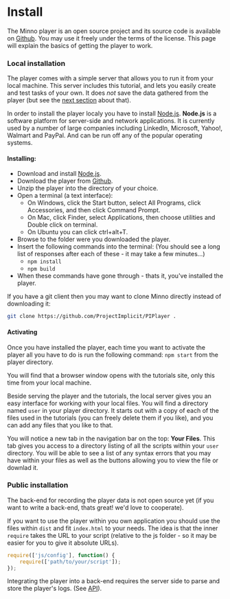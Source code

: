 # Install

The Minno player is an open source project and its source code is available on [Github](https://github.com/ProjectImplicit/PIPlayer). You may use it freely under the terms of the license. This page will explain the basics of getting the player to work.

### Local installation

The player comes with a simple server that allows you to run it from your local machine. This server includes this tutorial, and lets you easily create and test tasks of your own. It does *not* save the data gathered from the player (but see the [next section](#public-installation) about that).

In order to install the player localy you have to install [Node.js](http://nodejs.org/). **Node.js** is a software platform for server-side and network applications. It is currently used by a number of large companies including LinkedIn, Microsoft, Yahoo!, Walmart and PayPal. And can be run off any of the popular operating systems.

#### Installing:
* Download and install [Node.js](http://nodejs.org/).
* Download the player from [Github](https://github.com/ProjectImplicit/PIPlayer/archive/master.zip).
* Unzip the player into the directory of your choice.
* Open a terminal (a text interface):
	* On Windows, click the Start button, select All Programs, click Accessories, and then click Command Prompt.
	* On Mac, click Finder, select Applications, then choose utilities and Double click on terminal.
	* On Ubuntu you can click ctrl+alt+T.
* Browse to the folder were you downloaded the player.
* Insert the following commands into the terminal: (You should see a long list of responses after each of these - it may take a few minutes...)
	* `npm install`
	* `npm build`
* When these commands have gone through - thats it, you've installed the player.

If you have a git client then you may want to clone Minno directly instead of downloading it:

```bash
git clone https://github.com/ProjectImplicit/PIPlayer .
```
#### Activating
Once you have installed the player, each time you want to activate the player all you have to do is run the following command: `npm start` from the player directory.

You will find that a browser window opens with the tutorials site, only this time from your local machine.

Beside serving the player and the tutorials, the local server gives you an easy interface for working with your local files. You will find a directory named `user` in your player directory. It starts out with a copy of each of the files used in the tutorials (you can freely delete them if you like), and you can add any files that you like to that.

You will notice a new tab in the navigation bar on the top: **Your Files**. This tab gives you access to a directory listing of all the scripts within your `user` directory. You will be able to see a list of any syntax errors that you may have within your files as well as the buttons allowing you to view the file or downlad it.

### Public installation

The back-end for recording the player data is not open source yet (if you want to write a back-end, thats great! we'd love to cooperate).

If you want to use the player within you own application you should use the files within `dist` and fit `index.html` to your needs. The idea is that the inner `require` takes the URL to your script (relative to the js folder - so it may be easier for you to give it absolute URLs).

```javascript
require(['js/config'], function() {
	require(['path/to/your/script']);
});
```

Integrating the player into a back-end requires the server side to parse and store the player's logs. (See [API](./API.html#logging)).
